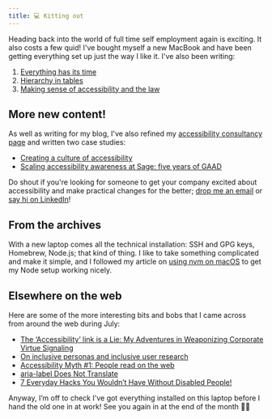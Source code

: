 ```yaml
---
title: 💻 Kitting out
---
```


Heading back into the world of full time self employment again is exciting. It also costs a few quid! I've bought myself a new MacBook and have been getting everything set up just the way I like it. I've also been writing:

1. [Everything has its time](https://www.tempertemper.net/blog/everything-has-its-time)
2. [Hierarchy in tables](https://www.tempertemper.net/blog/hierarchy-in-tables)
3. [Making sense of accessibility and the law](https://www.tempertemper.net/blog/making-sense-of-accessibility-and-the-law)


## More new content!

As well as writing for my blog, I've also refined my [accessibility consultancy page](https://www.tempertemper.net/approaches/consultancy) and written two case studies:

- [Creating a culture of accessibility](https://www.tempertemper.net/portfolio/creating-a-culture-of-accessibility)
- [Scaling accessibility awareness at Sage: five years of GAAD](https://www.tempertemper.net/portfolio/scaling-accessibility-awareness-at-sage-five-years-of-gaad)

Do shout if you're looking for someone to get your company excited about accessibility and make practical changes for the better; [drop me an email](mailto:hello@tempertemper.net) or [say hi on LinkedIn](https://www.linkedin.com/in/tempertemper/)!


## From the archives

With a new laptop comes all the technical installation: SSH and GPG keys, Homebrew, Node.js; that kind of thing. I like to take something complicated and make it simple, and I followed my article on [using nvm on macOS](https://www.tempertemper.net/blog/using-nvm-on-macos) to get my Node setup working nicely.


## Elsewhere on the web

Here are some of the more interesting bits and bobs that I came across from around the web during July:

- [The ‘Accessibility’ link is a Lie: My Adventures in Weaponizing Corporate Virtue Signaling](https://sightlessscribbles.com/posts/20250724/)
- [On inclusive personas and inclusive user research](https://ericwbailey.website/published/on-inclusive-personas-and-inclusive-user-research/)
- [Accessibility Myth #1: People read on the web](https://uxmyths.com/post/647473628/myth-people-read-on-the-web)
- [aria-label Does Not Translate](https://adrianroselli.com/2019/11/aria-label-does-not-translate.html)
- [7 Everyday Hacks You Wouldn’t Have Without Disabled People!](https://youtube.com/shorts/_3fjqnl9WwU?si=bZnQ0O9G17FtUfUQ)

Anyway, I’m off to check I've got everything installed on this laptop before I hand the old one in at work! See you again in at the end of the month 👨‍💻
